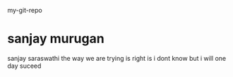  my-git-repo
# sanjay murugan 
sanjay saraswathi
the way we are trying is right is i dont know but i will one day suceed 

